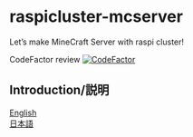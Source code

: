 # raspicluster-mcserver
Let’s make MineCraft Server with raspi cluster!  

CodeFactor review [![CodeFactor](https://www.codefactor.io/repository/github/tabascoes/raspicluster-mcserver/badge)](https://www.codefactor.io/repository/github/tabascoes/raspicluster-mcserver)

## Introduction/説明
[English](https://tabascoes.github.io/raspicluster-mcserver/en/)  
[日本語](https://tabascoes.github.io/raspicluster-mcserver/jp/)
